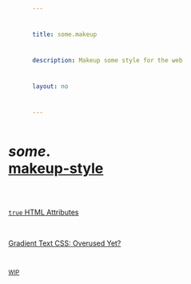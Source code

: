 ```yaml
---
title: some.makeup
description: Makeup some style for the web
layout: no
---
```


<div class="wrapper">

# _some_**.**[makeup-style](/style)

- <a href="/html-attr-true" sveltekit:prefetch>

	`true` HTML Attributes

	</a>
- <a href="/gradient-text" sveltekit:prefetch>

	Gradient Text CSS: Overused Yet?

	</a>

<p>
	<small>
	<a href="/wip" sveltekit:prefetch>WIP</a>
	</small>
</p>

</div>

<style>
	.wrapper {
		display: grid;
		grid-template-columns: var(--content-width);
		padding-inline-start: var(--view-inline);
		padding-inline-end: var(--view-inline);
		text-rendering: optimizeLegibility;

		/* Adjust font-size */
		font-size: clamp(
			var(--font-size) + .125rem,
			var(--font-size) + min(1vw,1.5vh),
			2.125rem
		);
	}

	h1 strong::after {
		content: '';
		display: block;
	}

	a {
		display: inline-flex;
		flex-wrap: wrap;

		min-height: var(--TOUCH-TARGET-SIZE, 48px);
		min-width: var(--TOUCH-TARGET-SIZE, 48px);
	}

	ul a {
		align-items: center;
	}

	ul a > p {
		margin: 0;
	}

	ul {
		display: grid;
		gap: 1em;
		list-style: none;
		padding: 0;
	}
</style>
